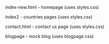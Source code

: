 index-new.html - homepage (uses styles.css)

index2 - countries pages (uses styles.css)

contact.html - contact us page (uses styles.css)

blogpage - mock blog (uses blogpage.css)
